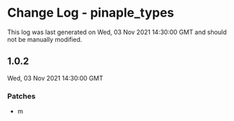 # Change Log - pinaple_types

This log was last generated on Wed, 03 Nov 2021 14:30:00 GMT and should not be manually modified.

## 1.0.2
Wed, 03 Nov 2021 14:30:00 GMT

### Patches

- m

